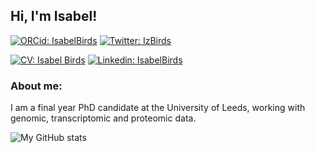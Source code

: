 ## Hi, I'm Isabel!

[![ORCid: IsabelBirds](https://img.shields.io/badge/ORCiD-Isabel%20Birds-green&)](https://orcid.org/0000-0001-8173-3879)
[![Twitter: IzBirds](https://img.shields.io/twitter/follow/IzBirds?style=social)](https://twitter.com/IzBirds)

[![CV: Isabel Birds](https://img.shields.io/badge/CV-Isabel%20Birds-blueviolet)](https://isabelbirds.github.io/online-cv/)
[![Linkedin: IsabelBirds](https://img.shields.io/badge/-IsabelBirds-blue?style=flat-square&logo=Linkedin&logoColor=white&link=https://www.linkedin.com/in/isabel-birds-90ab05123/)](https://www.linkedin.com/in/isabel-birds-90ab05123/)


### About me:

I am a final year PhD candidate at the University of Leeds, working with genomic, transcriptomic and proteomic data. 

![My GitHub stats](https://github-readme-stats.vercel.app/api?username=IsabelBirds&count_private=true&show_icons=true&theme=vue&hide_rank=TRUE)
